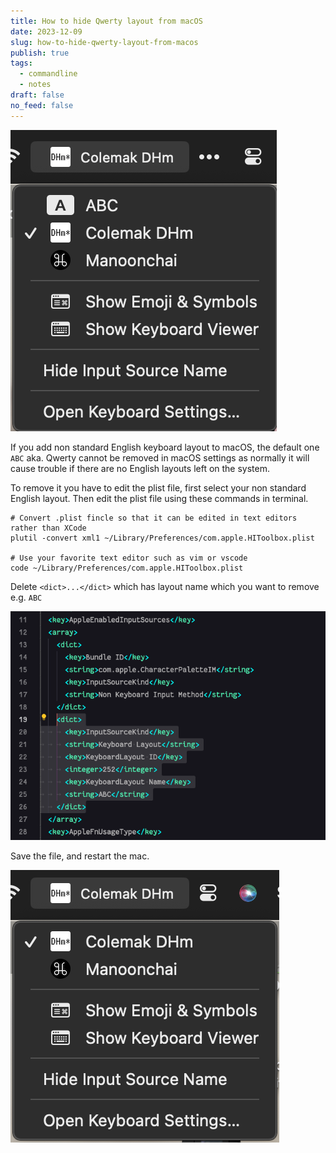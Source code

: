 ```yaml
---
title: How to hide Qwerty layout from macOS
date: 2023-12-09
slug: how-to-hide-qwerty-layout-from-macos
publish: true
tags:
  - commandline
  - notes
draft: false
no_feed: false
---
```


![350](attachments/How%20to%20hide%20Qwerty%20layout%20from%20macOS.png)

If you add non standard English keyboard layout to macOS, the default one `ABC` aka. Qwerty cannot be removed in macOS settings as normally it will cause trouble if there are no English layouts left on the system.

To remove it you have to edit the plist file, first select your non standard English layout. Then edit the plist file using these commands in terminal.

```shell
# Convert .plist fincle so that it can be edited in text editors rather than XCode
plutil -convert xml1 ~/Library/Preferences/com.apple.HIToolbox.plist

# Use your favorite text editor such as vim or vscode
code ~/Library/Preferences/com.apple.HIToolbox.plist
```

Delete `<dict>...</dict>` which has layout name which you want to remove e.g. `ABC`

![How to hide Qwerty layout from macOS-1|600](attachments/How%20to%20hide%20Qwerty%20layout%20from%20macOS-1.png)

Save the file, and restart the mac.

![350](attachments/How%20to%20hide%20Qwerty%20layout%20from%20macOS-2.png)